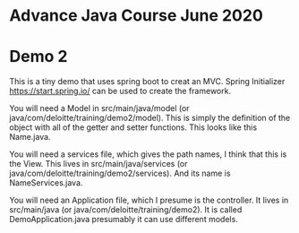 # Advance Java Course June 2020
 # Demo 2

 This is a tiny demo that uses spring boot to creat an MVC.
 Spring Initializer https://start.spring.io/ can be used to create the framework. 

 You will need a Model in src/main/java/model (or java/com/deloitte/training/demo2/model).
 This is simply the definition of the object with all of the getter and setter functions.
 This looks like this Name.java.

 You will need a services file, which gives the path names, I think that this is the View.
 This lives in  src/main/java/services (or java/com/deloitte/training/demo2/services).
 And its name is NameServices.java.

 You will need an Application file, which I presume is the controller.
 It lives in src/main/java (or java/com/deloitte/training/demo2).
 It is called DemoApplication.java presumably it can use different models.

